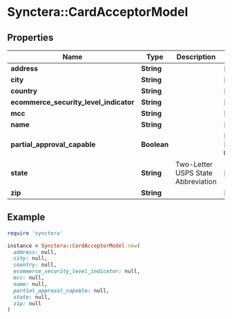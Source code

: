 # Synctera::CardAcceptorModel

## Properties

| Name | Type | Description | Notes |
| ---- | ---- | ----------- | ----- |
| **address** | **String** |  | [optional] |
| **city** | **String** |  | [optional] |
| **country** | **String** |  | [optional] |
| **ecommerce_security_level_indicator** | **String** |  | [optional] |
| **mcc** | **String** |  | [optional] |
| **name** | **String** |  | [optional] |
| **partial_approval_capable** | **Boolean** |  | [optional][default to false] |
| **state** | **String** | Two-Letter USPS State Abbreviation | [optional] |
| **zip** | **String** |  | [optional] |

## Example

```ruby
require 'synctera'

instance = Synctera::CardAcceptorModel.new(
  address: null,
  city: null,
  country: null,
  ecommerce_security_level_indicator: null,
  mcc: null,
  name: null,
  partial_approval_capable: null,
  state: null,
  zip: null
)
```

